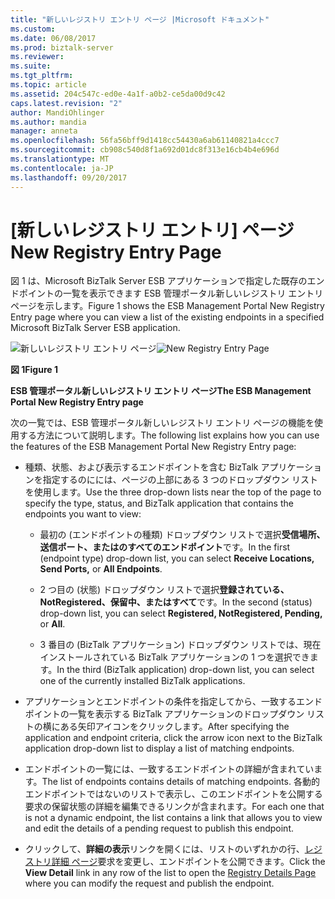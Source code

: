 ```yaml
---
title: "新しいレジストリ エントリ ページ |Microsoft ドキュメント"
ms.custom: 
ms.date: 06/08/2017
ms.prod: biztalk-server
ms.reviewer: 
ms.suite: 
ms.tgt_pltfrm: 
ms.topic: article
ms.assetid: 204c547c-ed0e-4a1f-a0b2-ce5da00d9c42
caps.latest.revision: "2"
author: MandiOhlinger
ms.author: mandia
manager: anneta
ms.openlocfilehash: 56fa56bff9d1418cc54430a6ab61140821a4ccc7
ms.sourcegitcommit: cb908c540d8f1a692d01dc8f313e16cb4b4e696d
ms.translationtype: MT
ms.contentlocale: ja-JP
ms.lasthandoff: 09/20/2017
---
```

# <a name="new-registry-entry-page"></a><span data-ttu-id="9b6a3-102">[新しいレジストリ エントリ] ページ</span><span class="sxs-lookup"><span data-stu-id="9b6a3-102">New Registry Entry Page</span></span>
<span data-ttu-id="9b6a3-103">図 1 は、Microsoft BizTalk Server ESB アプリケーションで指定した既存のエンドポイントの一覧を表示できます ESB 管理ポータル新しいレジストリ エントリ ページを示します。</span><span class="sxs-lookup"><span data-stu-id="9b6a3-103">Figure 1 shows the ESB Management Portal New Registry Entry page where you can view a list of the existing endpoints in a specified Microsoft BizTalk Server ESB application.</span></span>  
  
 <span data-ttu-id="9b6a3-104">![新しいレジストリ エントリ ページ](../esb-toolkit/media/ch8-newregistryentrypage.gif "Ch8 NewRegistryEntryPage")</span><span class="sxs-lookup"><span data-stu-id="9b6a3-104">![New Registry Entry Page](../esb-toolkit/media/ch8-newregistryentrypage.gif "Ch8-NewRegistryEntryPage")</span></span>  
  
 <span data-ttu-id="9b6a3-105">**図 1**</span><span class="sxs-lookup"><span data-stu-id="9b6a3-105">**Figure 1**</span></span>  
  
 <span data-ttu-id="9b6a3-106">**ESB 管理ポータル新しいレジストリ エントリ ページ**</span><span class="sxs-lookup"><span data-stu-id="9b6a3-106">**The ESB Management Portal New Registry Entry page**</span></span>  
  
 <span data-ttu-id="9b6a3-107">次の一覧では、ESB 管理ポータル新しいレジストリ エントリ ページの機能を使用する方法について説明します。</span><span class="sxs-lookup"><span data-stu-id="9b6a3-107">The following list explains how you can use the features of the ESB Management Portal New Registry Entry page:</span></span>  
  
-   <span data-ttu-id="9b6a3-108">種類、状態、および表示するエンドポイントを含む BizTalk アプリケーションを指定するのにには、ページの上部にある 3 つのドロップダウン リストを使用します。</span><span class="sxs-lookup"><span data-stu-id="9b6a3-108">Use the three drop-down lists near the top of the page to specify the type, status, and BizTalk application that contains the endpoints you want to view:</span></span>  
  
    -   <span data-ttu-id="9b6a3-109">最初の (エンドポイントの種類) ドロップダウン リストで選択**受信場所、送信ポート、**または**のすべてのエンドポイント**です。</span><span class="sxs-lookup"><span data-stu-id="9b6a3-109">In the first (endpoint type) drop-down list, you can select **Receive Locations, Send Ports,** or **All Endpoints**.</span></span>  
  
    -   <span data-ttu-id="9b6a3-110">2 つ目の (状態) ドロップダウン リストで選択**登録されている、NotRegistered、保留中、**または**すべて**です。</span><span class="sxs-lookup"><span data-stu-id="9b6a3-110">In the second (status) drop-down list, you can select **Registered, NotRegistered, Pending,** or **All**.</span></span>  
  
    -   <span data-ttu-id="9b6a3-111">3 番目の (BizTalk アプリケーション) ドロップダウン リストでは、現在インストールされている BizTalk アプリケーションの 1 つを選択できます。</span><span class="sxs-lookup"><span data-stu-id="9b6a3-111">In the third (BizTalk application) drop-down list, you can select one of the currently installed BizTalk applications.</span></span>  
  
-   <span data-ttu-id="9b6a3-112">アプリケーションとエンドポイントの条件を指定してから、一致するエンドポイントの一覧を表示する BizTalk アプリケーションのドロップダウン リストの横にある矢印アイコンをクリックします。</span><span class="sxs-lookup"><span data-stu-id="9b6a3-112">After specifying the application and endpoint criteria, click the arrow icon next to the BizTalk application drop-down list to display a list of matching endpoints.</span></span>  
  
-   <span data-ttu-id="9b6a3-113">エンドポイントの一覧には、一致するエンドポイントの詳細が含まれています。</span><span class="sxs-lookup"><span data-stu-id="9b6a3-113">The list of endpoints contains details of matching endpoints.</span></span> <span data-ttu-id="9b6a3-114">各動的エンドポイントではないのリストで表示し、このエンドポイントを公開する要求の保留状態の詳細を編集できるリンクが含まれます。</span><span class="sxs-lookup"><span data-stu-id="9b6a3-114">For each one that is not a dynamic endpoint, the list contains a link that allows you to view and edit the details of a pending request to publish this endpoint.</span></span>  
  
-   <span data-ttu-id="9b6a3-115">クリックして、**詳細の表示**リンクを開くには、リストのいずれかの行、[レジストリ詳細 ページ](../esb-toolkit/registry-details-page.md)要求を変更し、エンドポイントを公開できます。</span><span class="sxs-lookup"><span data-stu-id="9b6a3-115">Click the **View Detail** link in any row of the list to open the [Registry Details Page](../esb-toolkit/registry-details-page.md) where you can modify the request and publish the endpoint.</span></span>